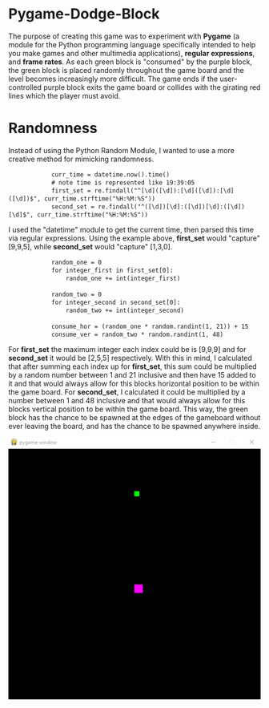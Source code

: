 # Pygame-Dodge-Block
The purpose of creating this game was to experiment with **Pygame** (a module for the Python programming language specifically intended to help you make games and other multimedia applications), **regular expressions**, and **frame rates**. As each green block is "consumed" by the purple block, the green block is placed randomly throughout the game board and the level becomes increasingly more difficult. The game ends if the user-controlled purple block exits the game board or collides with the girating red lines which the player must avoid.

# Randomness
Instead of using the Python Random Module, I wanted to use a more creative method for mimicking randomness.        

```
            curr_time = datetime.now().time()
            # note time is represented like 19:39:05
            first_set = re.findall("^[\d]([\d]):[\d]([\d]):[\d]([\d])$", curr_time.strftime("%H:%M:%S"))
            second_set = re.findall("^([\d])[\d]:([\d])[\d]:([\d])[\d]$", curr_time.strftime("%H:%M:%S"))
```
I used the "datetime" module to get the current time, then parsed this time via regular expressions. Using the example above, **first_set** would "capture" [9,9,5], while **second_set** would "capture" [1,3,0]. 
```
            random_one = 0
            for integer_first in first_set[0]:
                random_one += int(integer_first)

            random_two = 0
            for integer_second in second_set[0]:
                random_two += int(integer_second)

            consume_hor = (random_one * random.randint(1, 21)) + 15
            consume_ver = random_two * random.randint(1, 48)
```
For **first_set** the maximum integer each index could be is [9,9,9] and for **second_set** it would be [2,5,5] respectively. With this in mind, I calculated that after summing each index up for **first_set**, this sum could be multiplied by a random number between 1 and 21 inclusive and then have 15 added to it and that would always allow for this blocks horizontal position to be within the game board. For **second_set**, I calculated it could be multiplied by a number between 1 and 48 inclusive and that would always allow for this blocks vertical position to be within the game board. This way, the green block has the chance to be spawned at the edges of the gameboard without ever leaving the board, and has the chance to be spawned anywhere inside.

![](gameplay.gif)
